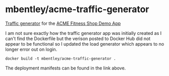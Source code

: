 # mbentley/acme-traffic-generator

[Traffic generator](https://github.com/mbentley/acme_fitness_demo/blob/master/kubernetes-manifests/loadgen.yaml) for the [ACME Fitness Shop Demo App](https://github.com/mbentley/acme_fitness_demo)

I am not sure exactly how the traffic generator app was initially created as I can't find the Dockerfile but the verison posted to Docker Hub did not appear to be functional so I updated the load generator which appears to no longer error out on login.

```
docker build -t mbentley/acme-traffic-generator .
```

The deployment manifests can be found in the link above.

